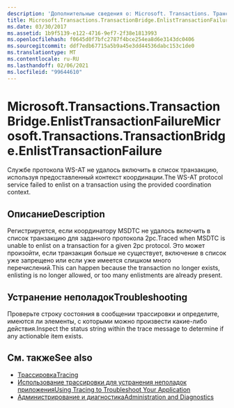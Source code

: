 ```yaml
---
description: 'Дополнительные сведения о: Microsoft. Transactions. Трансактионбридже. Енлисттрансактионфаилуре'
title: Microsoft.Transactions.TransactionBridge.EnlistTransactionFailure
ms.date: 03/30/2017
ms.assetid: 1b9f5139-e122-4716-9ef7-2f38e1813993
ms.openlocfilehash: f0645d0f7bfc2787f4bce254ea8d6e3143dc0406
ms.sourcegitcommit: ddf7edb67715a5b9a45e3dd44536dabc153c1de0
ms.translationtype: MT
ms.contentlocale: ru-RU
ms.lasthandoff: 02/06/2021
ms.locfileid: "99644610"
---
```

# <a name="microsofttransactionstransactionbridgeenlisttransactionfailure"></a><span data-ttu-id="b36f4-103">Microsoft.Transactions.TransactionBridge.EnlistTransactionFailure</span><span class="sxs-lookup"><span data-stu-id="b36f4-103">Microsoft.Transactions.TransactionBridge.EnlistTransactionFailure</span></span>

<span data-ttu-id="b36f4-104">Службе протокола WS-AT не удалось включить в список транзакцию, используя предоставленный контекст координации.</span><span class="sxs-lookup"><span data-stu-id="b36f4-104">The WS-AT protocol service failed to enlist on a transaction using the provided coordination context.</span></span>  
  
## <a name="description"></a><span data-ttu-id="b36f4-105">Описание</span><span class="sxs-lookup"><span data-stu-id="b36f4-105">Description</span></span>  

 <span data-ttu-id="b36f4-106">Регистрируется, если координатору MSDTC не удалось включить в список транзакцию для заданного протокола 2pc.</span><span class="sxs-lookup"><span data-stu-id="b36f4-106">Traced when MSDTC is unable to enlist on a transaction for a given 2pc protocol.</span></span>  <span data-ttu-id="b36f4-107">Это может произойти, если транзакция больше не существует, включение в список уже запрещено или если уже имеется слишком много перечислений.</span><span class="sxs-lookup"><span data-stu-id="b36f4-107">This can happen because the transaction no longer exists, enlisting is no longer allowed, or too many enlistments are already present.</span></span>  
  
## <a name="troubleshooting"></a><span data-ttu-id="b36f4-108">Устранение неполадок</span><span class="sxs-lookup"><span data-stu-id="b36f4-108">Troubleshooting</span></span>  

 <span data-ttu-id="b36f4-109">Проверьте строку состояния в сообщении трассировки и определите, имеются ли элементы, с которыми можно произвести какие-либо действия.</span><span class="sxs-lookup"><span data-stu-id="b36f4-109">Inspect the status string within the trace message to determine if any actionable item exists.</span></span>  
  
## <a name="see-also"></a><span data-ttu-id="b36f4-110">См. также</span><span class="sxs-lookup"><span data-stu-id="b36f4-110">See also</span></span>

- [<span data-ttu-id="b36f4-111">Трассировка</span><span class="sxs-lookup"><span data-stu-id="b36f4-111">Tracing</span></span>](index.md)
- [<span data-ttu-id="b36f4-112">Использование трассировки для устранения неполадок приложения</span><span class="sxs-lookup"><span data-stu-id="b36f4-112">Using Tracing to Troubleshoot Your Application</span></span>](using-tracing-to-troubleshoot-your-application.md)
- [<span data-ttu-id="b36f4-113">Администрирование и диагностика</span><span class="sxs-lookup"><span data-stu-id="b36f4-113">Administration and Diagnostics</span></span>](../index.md)
